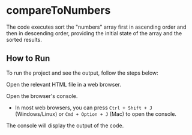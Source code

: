 # compareToNumbers

The code executes sort the "numbers" array first in ascending order and then in descending order, providing the initial state of the array and the sorted results.

## How to Run

To run the project and see the output, follow the steps below:

Open the relevant HTML file in a web browser.

Open the browser's console.
- In most web browsers, you can press `Ctrl + Shift + J` (Windows/Linux) or `Cmd + Option + J` (Mac) to open the console.

The console will display the output of the code.
